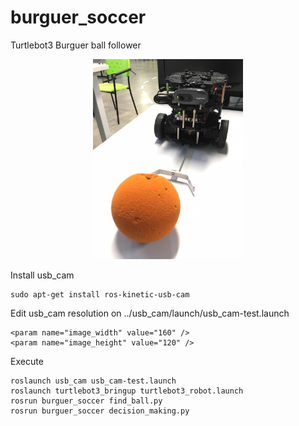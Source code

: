 # burguer_soccer
Turtlebot3 Burguer ball follower

<p align="center">
<img src="images/img1.jpeg" width="240" height="320">
</p>

Install usb_cam

    sudo apt-get install ros-kinetic-usb-cam 
 
Edit usb_cam resolution on ../usb_cam/launch/usb_cam-test.launch
    
    <param name="image_width" value="160" />
    <param name="image_height" value="120" />
  
Execute
    
    roslaunch usb_cam usb_cam-test.launch
    roslaunch turtlebot3_bringup turtlebot3_robot.launch
    rosrun burguer_soccer find_ball.py
    rosrun burguer_soccer decision_making.py
